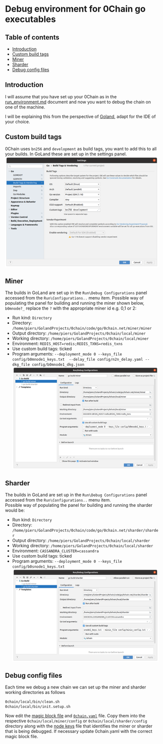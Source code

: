 # Debug environment for 0Chain go executables

## Table of contents

- [Introduction](#introduction)
- [Custom build tags](#custom-build-tags)
- [Miner](#miner)     
- [Sharder](#Sharder)
- [Debug config files](#debug-config-files)

## Introduction

I will assume that you have set up your 0Chain as in the
[run_environment.md](https://github.com/0chain/0chain/blob/debug_builds/local/run_environment.md)
document and now you want to debug the chain on one of the machine.

I will be explaining this from the perspective of 
[Goland](https://www.jetbrains.com/go/promo/?gclid=CjwKCAiAm-2BBhANEiwAe7eyFHLK4O3pHcNb0Vi_q4l5pOkSoeLN4XTYNFXJYeJbFBWQ0NzEeTEixBoCAEoQAvD_BwE),
adapt for the IDE of your choice.

## Custom build tags

0Chain uses `bn256` and `development` as build tags, you want to add this to all your builds. In GoLand 
these are set up in the settings panel.  
![pierses image](https://github.com/0chain/0chain/blob/debug_builds/local/goland%20settings.png?raw=true)

## Miner
The builds in GoLand are set up in the `Run\Debug Configurations` panel accessed from the
`Run\Configurations..` menu item. 
Possible way of populating the panel for building and running the miner shown below, `b0mnode?_` replace the `?`
with the appropriate miner id e.g. 0,1 or 2:
* Run kind: `Directory`
* Directory: `/home/piers/GolandProjects/0chain/code/go/0chain.net/miner/miner`
* Output directory: `/home/piers/GolandProjects/0chain/local/miner`
* Working directory: `/home/piers/GolandProjects/0chain/local/miner`  
* Environment: `REDIS_HOST=redis;REDIS_TXNS=redis_txns`
* Use custom build tags: ticked
* Program arguments: `--deployment_mode 0 --keys_file config/b0mnode1_keys.txt 
  --delay_file config/n2n_delay.yaml --dkg_file config/b0mnode1_dkg.json` 
![pierses image](https://github.com/0chain/0chain/blob/debug_builds/local/goland%20miner.png?raw=true)

## Sharder
The builds in GoLand are set up in the `Run\Debug Configurations` panel accessed from the
`Run\Configurations..` menu item.\
Possible way of populating the panel for building and running the sharder would be:
* Run kind: `Directory`
* Directory: `/home/piers/GolandProjects/0chain/code/go/0chain.net/sharder/sharder`
* Output directory: `/home/piers/GolandProjects/0chain/local/sharder`
* Working directory: `/home/piers/GolandProjects/0chain/local/sharder`
* Environment: `CASSANDRA_CLUSTER=cassandra`
* Use custom build tags: ticked
* Program arguments: `--deployment_mode 0 --keys_file config/b0snode1_keys.txt`
![pierses image](https://github.com/0chain/0chain/blob/debug_builds/local/goland%20sharder.png?raw=true)
  
## Debug config files

Each time we debug a new chain we can set up the miner and sharder working directories as follows
```shell
0chain/local/bin/clean.sh
0chain/local/bin/init.setup.sh
```
Now edit the [magic block file](https://github.com/0chain/0chain/blob/debug_builds/local/run_environment.md#magic-block) and 
[`0chain.yaml`](https://github.com/0chain/0chain/blob/debug_builds/local/run_environment.md#0chain-yaml) file. Copy them 
into the respective `0chain/local/miner/config` or `0chain/local/sharder/config` directory along with the 
[node keys](https://github.com/0chain/0chain/blob/debug_builds/local/run_environment.md#node-keys)
file that identifies the miner or sharder that is being debugged. If necessary update
0chain.yaml with the correct magic block file.
